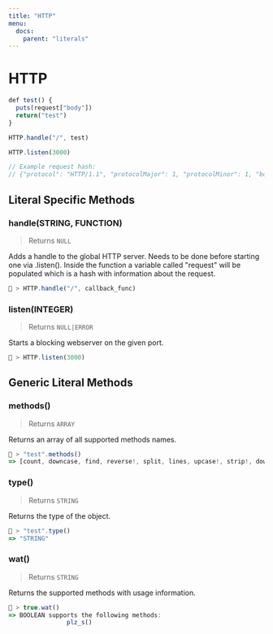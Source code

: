 ```yaml
---
title: "HTTP"
menu:
  docs:
    parent: "literals"
---
```

# HTTP




```js
def test() {
  puts(request["body"])
  return("test")
}

HTTP.handle("/", test)

HTTP.listen(3000)

// Example request hash:
// {"protocol": "HTTP/1.1", "protocolMajor": 1, "protocolMinor": 1, "body": "servus", "method": "POST", "host": "localhost:3000", "contentLength": 6}
```

## Literal Specific Methods

### handle(STRING, FUNCTION)
> Returns `NULL`

Adds a handle to the global HTTP server. Needs to be done before starting one via .listen().
Inside the function a variable called "request" will be populated which is a hash with information about the request.


```js
🚀 > HTTP.handle("/", callback_func)
```


### listen(INTEGER)
> Returns `NULL|ERROR`

Starts a blocking webserver on the given port.


```js
🚀 > HTTP.listen(3000)
```



## Generic Literal Methods

### methods()
> Returns `ARRAY`

Returns an array of all supported methods names.

```js
🚀 > "test".methods()
=> [count, downcase, find, reverse!, split, lines, upcase!, strip!, downcase!, size, plz_i, replace, reverse, strip, upcase]
```

### type()
> Returns `STRING`

Returns the type of the object.

```js
🚀 > "test".type()
=> "STRING"
```

### wat()
> Returns `STRING`

Returns the supported methods with usage information.

```js
🚀 > true.wat()
=> BOOLEAN supports the following methods:
				plz_s()
```
